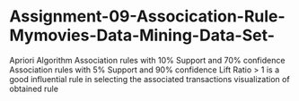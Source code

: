 # Assignment-09-Assocication-Rule-Mymovies-Data-Mining-Data-Set-
Apriori Algorithm  Association rules with 10% Support and 70% confidence Association rules with 5% Support and 90% confidence Lift Ratio > 1 is a good influential rule in selecting the associated transactions  visualization of obtained rule
